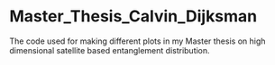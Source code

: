 # Master_Thesis_Calvin_Dijksman
The code used for making different plots in my Master thesis on high dimensional satellite based entanglement distribution.
